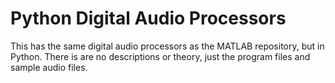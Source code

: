# Python Digital Audio Processors
This has the same digital audio processors as the MATLAB repository, but in Python. There is are no descriptions or theory, just the program files and sample audio files.
